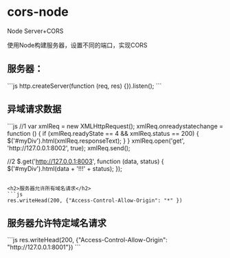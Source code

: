 # cors-node
Node Server+CORS

使用Node构建服务器，设置不同的端口，实现CORS

<h2>服务器：</h2>
```js
http.createServer(function (req, res) {}).listen();
```

<h2>异域请求数据</h2>
```js
//1
var xmlReq = new XMLHttpRequest();
xmlReq.onreadystatechange = function () {
    if (xmlReq.readyState == 4 && xmlReq.status == 200) {
        $('#myDiv').html(xmlReq.responseText);
    }
}
xmlReq.open('get', 'http://127.0.0.1:8002', true);
xmlReq.send();

//2
$.get('http://127.0.0.1:8003', function (data, status) {
    $('#myDiv').html(data + '!!!' + status);
});
```

<h2>服务器允许所有域名请求</h2>
```js
res.writeHead(200, {"Access-Control-Allow-Origin": "*" })
```

<h2>服务器允许特定域名请求</h2>
```js
res.writeHead(200, {"Access-Control-Allow-Origin": "http://127.0.0.1:8001"})
```